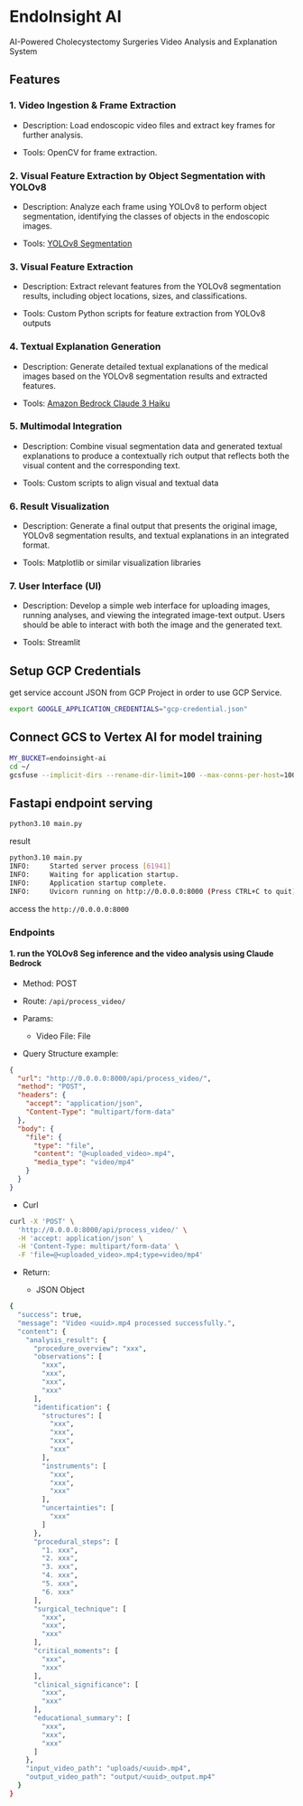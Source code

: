 # EndoInsight AI

AI-Powered Cholecystectomy Surgeries Video Analysis and Explanation System

## Features

### 1. Video Ingestion & Frame Extraction

- Description: Load endoscopic video files and extract key frames for further analysis.

- Tools: OpenCV for frame extraction.

### 2. Visual Feature Extraction by Object Segmentation with YOLOv8

- Description: Analyze each frame using YOLOv8 to perform object segmentation, identifying the classes of objects in the endoscopic images.

- Tools: [YOLOv8 Segmentation](https://docs.ultralytics.com/tasks/segment/)

### 3. Visual Feature Extraction

- Description: Extract relevant features from the YOLOv8 segmentation results, including object locations, sizes, and classifications.

- Tools: Custom Python scripts for feature extraction from YOLOv8 outputs
  
### 4. Textual Explanation Generation

- Description: Generate detailed textual explanations of the medical images based on the YOLOv8 segmentation results and extracted features.
  
- Tools: [Amazon Bedrock Claude 3 Haiku](https://aws.amazon.com/bedrock/claude/)

### 5. Multimodal Integration

- Description: Combine visual segmentation data and generated textual explanations to produce a contextually rich output that reflects both the visual content and the corresponding text.

- Tools: Custom scripts to align visual and textual data

### 6. Result Visualization

- Description: Generate a final output that presents the original image, YOLOv8 segmentation results, and textual explanations in an integrated format.

- Tools: Matplotlib or similar visualization libraries

### 7. User Interface (UI)

- Description: Develop a simple web interface for uploading images, running analyses, and viewing the integrated image-text output. Users should be able to interact with both the image and the generated text.

- Tools: Streamlit


## Setup GCP Credentials

get service account JSON from GCP Project in order to use GCP Service.

```bash
export GOOGLE_APPLICATION_CREDENTIALS="gcp-credential.json"
```

## Connect GCS to Vertex AI for model training

```bash
MY_BUCKET=endoinsight-ai
cd ~/
gcsfuse --implicit-dirs --rename-dir-limit=100 --max-conns-per-host=100 $MY_BUCKET "/home/jupyter/endoinsight-ai/gcs"
```

## Fastapi endpoint serving

```bash
python3.10 main.py
```

result

```bash
python3.10 main.py
INFO:     Started server process [61941]
INFO:     Waiting for application startup.
INFO:     Application startup complete.
INFO:     Uvicorn running on http://0.0.0.0:8000 (Press CTRL+C to quit)
```

access the `http://0.0.0.0:8000`

### Endpoints

#### 1. run the YOLOv8 Seg inference and the video analysis using Claude Bedrock

- Method: POST

- Route: `/api/process_video/`

- Params:
  
  - Video File: File

- Query Structure example:

```json
{
  "url": "http://0.0.0.0:8000/api/process_video/",
  "method": "POST",
  "headers": {
    "accept": "application/json",
    "Content-Type": "multipart/form-data"
  },
  "body": {
    "file": {
      "type": "file",
      "content": "@<uploaded_video>.mp4",
      "media_type": "video/mp4"
    }
  }
}
```

- Curl

```bash
curl -X 'POST' \
  'http://0.0.0.0:8000/api/process_video/' \
  -H 'accept: application/json' \
  -H 'Content-Type: multipart/form-data' \
  -F 'file=@<uploaded_video>.mp4;type=video/mp4'
```

- Return:
  
  - JSON Object

```bash
{
  "success": true,
  "message": "Video <uuid>.mp4 processed successfully.",
  "content": {
    "analysis_result": {
      "procedure_overview": "xxx",
      "observations": [
        "xxx",
        "xxx",
        "xxx",
        "xxx"
      ],
      "identification": {
        "structures": [
          "xxx",
          "xxx",
          "xxx",
          "xxx"
        ],
        "instruments": [
          "xxx",
          "xxx",
          "xxx"
        ],
        "uncertainties": [
          "xxx"
        ]
      },
      "procedural_steps": [
        "1. xxx",
        "2. xxx",
        "3. xxx",
        "4. xxx",
        "5. xxx",
        "6. xxx"
      ],
      "surgical_technique": [
        "xxx",
        "xxx",
        "xxx"
      ],
      "critical_moments": [
        "xxx",
        "xxx"
      ],
      "clinical_significance": [
        "xxx",
        "xxx"
      ],
      "educational_summary": [
        "xxx",
        "xxx",
        "xxx"
      ]
    },
    "input_video_path": "uploads/<uuid>.mp4",
    "output_video_path": "output/<uuid>_output.mp4"
  }
}

```
